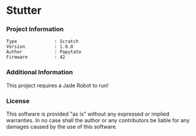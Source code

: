 Stutter
================



### Project Information
```
Type              : Scratch
Version           : 1.0.0
Author            : Papytato
Firmware          : 42
```

### Additional Information
This project requires a Jade Robot to run!

### License
This software is provided "as is" without any expressed or implied warranties.  In no case shall the author or any contributors be liable for any damages caused by the use of this software.

